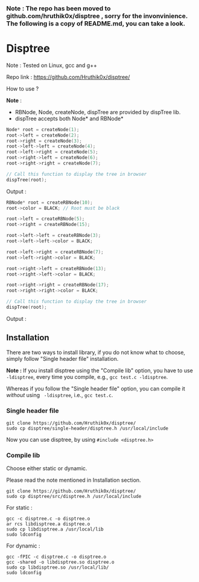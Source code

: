 ### Note : The repo has been moved to github.com/hruthik0x/disptree , sorry for the invonvinience. The following is a copy of README.md, you can take a look.

# Disptree
Note : Tested on Linux, gcc and g++

Repo link : https://github.com/Hruthik0x/disptree/

How to use ? 

**Note** : 
- RBNode, Node, createNode, dispTree are provided by dispTree lib.
- dispTree accepts both Node* and RBNode*

```C++
Node* root = createNode(1);
root->left = createNode(2);
root->right = createNode(3);
root->left->left = createNode(4);
root->left->right = createNode(5);
root->right->left = createNode(6);
root->right->right = createNode(7);

// Call this function to display the tree in browser
dispTree(root);
```

Output : 

```C++
RBNode* root = createRBNode(10);
root->color = BLACK; // Root must be black

root->left = createRBNode(5);
root->right = createRBNode(15);

root->left->left = createRBNode(3);
root->left->left->color = BLACK;

root->left->right = createRBNode(7);
root->left->right->color = BLACK;

root->right->left = createRBNode(13);
root->right->left->color = BLACK;

root->right->right = createRBNode(17);
root->right->right->color = BLACK;

// Call this function to display the tree in browser
dispTree(root);
```

Output : 


## Installation
There are two ways to install library, if you do not know what to choose, simply follow "Single header file" installation.


**Note :** 
If you install disptree using the "Compile lib" option, you have to use ` -ldisptree`, every time you compile, e.g., `gcc test.c -ldisptree`.

Whereas if you follow the "Single header file" option, you can compile it *without* using ` -ldisptree`, i.e., `gcc test.c`.

### Single header file 
 
```
git clone https://github.com/Hruthik0x/disptree/
sudo cp disptree/single-header/disptree.h /usr/local/include
```

Now you can use disptree, by using `#include <disptree.h>` 

### Compile lib
Choose either static or dynamic.

Please read the note mentioned in Installation section.

```
git clone https://github.com/Hruthik0x/disptree/
sudo cp disptree/src/disptree.h /usr/local/include
```

For static : 
```
gcc -c disptree.c -o disptree.o
ar rcs libdisptree.a disptree.o
sudo cp libdisptree.a /usr/local/lib
sudo ldconfig
```

For dynamic : 
```
gcc -fPIC -c disptree.c -o disptree.o
gcc -shared -o libdisptree.so disptree.o
sudo cp libdisptree.so /usr/local/lib/
sudo ldconfig
```
